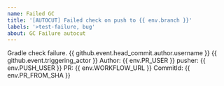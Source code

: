 ```yaml
---
name: Failed GC
title: '[AUTOCUT] Failed check on push to {{ env.branch }}'
labels: '>test-failure, bug'
about: GC Failure autocut
---
```


Gradle check failure.
{{ github.event.head_commit.author.username }}
{{ github.event.triggering_actor }}
Author: {{ env.PR_USER }}
pusher: {{ env.PUSH_USER }}
PR: {{ env.WORKFLOW_URL }} 
CommitId: {{ env.PR_FROM_SHA }}
